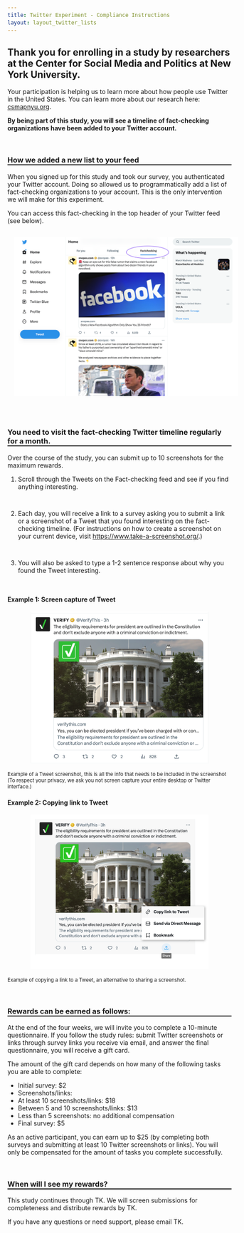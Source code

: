 ```yaml
---
title: Twitter Experiment - Compliance Instructions
layout: layout_twitter_lists
---
```

<style>
ol li {padding-bottom:15px;}  
h3 {font-weight:bold; border-bottom:2px solid #000;padding-top:30px;}
h4 {font-weight:bold;}
  
</style>  



## Thank you for enrolling in a study by researchers at the Center for Social Media and Politics at New York University. 

Your participation is helping us to learn more about how people use Twitter in the United States. You can learn more about our research here: <a href="https://csmapnyu.org">csmapnyu.org</a>.

**By being part of this study, you will see a timeline of fact-checking organizations have been added to your Twitter account.**

### How we added a new list to your feed
When you signed up for this study and took our survey, you authenticated your Twitter account. Doing so allowed us to programmatically add a list of fact-checking organizations to your account. This is the only intervention we will make for this experiment. 

You can access this fact-checking in the top header of your Twitter feed (see below).


 <p align="center"><img src="images/twitter_list.png" style="padding:15px;" alt="Twitter interface with Factchecking list highlighted" style="max-width:600px;border:1px solid #ccc; margin-top:50px;"></p>


### You need to visit the fact-checking Twitter timeline regularly for a month.

Over the course of the study, you can submit up to 10 screenshots for the maximum rewards.

1. Scroll through the Tweets on the Fact-checking feed and see if you find anything interesting.

2. Each day, you will receive a link to a survey asking you to submit a link or a screenshot of a Tweet that you found interesting on the fact-checking timeline. (For instructions on how to create a screenshot on your current device, visit <a href="https://www.take-a-screenshot.org/">https://www.take-a-screenshot.org/</a>.) 
3. You will also be asked to type a 1-2 sentence response about why you found the Tweet interesting.


#### Example 1: Screen capture of Tweet

<p align="center"><img src="images/twitter_screenshot_example.png" alt="screenshot of a Tweet where the author, tweet and likes and retweets options are included" width="400"></p>

<p style="font-size:0.8em;">Example of a Tweet screenshot, this is all the info that needs to be included in the screenshot (To respect your privacy, we ask you not screen capture your entire desktop or Twitter interface.)</p>

#### Example 2: Copying link to Tweet
<p align="center"><img src="images/share_link.png" alt="screenshot showing how to copy a link to a tweet from the Twitter interface" width="400"></p>

<p style="font-size:0.8em;">Example of copying a link to a Tweet, an alternative to sharing a screenshot.</p>








### Rewards can be earned as follows:
At the end of the four weeks, we will invite you to complete a 10-minute questionnaire. If you follow the study rules: submit Twitter screenshots or links through survey links you receive via email, and answer the final questionnaire, you will receive a gift card. 

The amount of the gift card depends on how many of the following tasks you are able to complete: 
- Initial survey: $2
- Screenshots/links:
- At least 10 screenshots/links: $18
- Between 5 and 10 screenshots/links: $13
- Less than 5 screenshots: no additional compensation
- Final survey: $5

As an active participant, you can earn up to $25 (by completing both surveys and submitting at least 10 Twitter screenshots or links). You will only be compensated for the amount of tasks you complete successfully.


### When will I see my rewards?
This study continues through TK. We will screen submissions for completeness and distribute rewards by TK.

If you have any questions or need support, please email TK.

